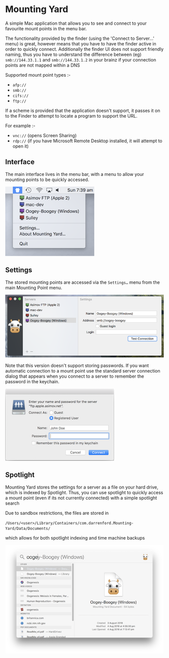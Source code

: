 # Mounting Yard

A simple Mac application that allows you to see and connect to your favourite mount points in the menu bar.

The functionality provided by the finder (using the 'Connect to Server…' menu) is great, however means that you have to have the finder active in order to quickly connect.  Additionally the finder UI does not support friendly naming, thus you have to understand the difference between (eg) `smb://144.33.1.1` and `smb://144.33.1.2` in your brainz if your connection points are not mapped within a DNS

Supported mount point types :-

* `afp://`
* `smb://`
* `cifs://`
* `ftp://`

If a scheme is provided that the application doesn't support, it passes it on to the Finder to attempt to locate a program to support the URL.

For example :-

* `vnc://`  (opens Screen Sharing)
* `rdp://`  (if you have Microsoft Remote Desktop installed, it will attempt to open it)


## Interface
The main interface lives in the menu bar, with a menu to allow your mounting points to be quickly accessed.

![./Mounting%20Yard/Art/menu.png](./Mounting%20Yard/Art/menu.png)

## Settings

The stored mounting points are accessed via the `Settings…` menu from the main Mounting Point menu.

![./Mounting%20Yard/Art/settings.png](./Mounting%20Yard/Art/settings.png)

Note that this version doesn't support storing passwords.  If you want automatic connection to a mount point use the standard server connection dialog that appears when you connect to a server to remember the password in the keychain.

![./Mounting%20Yard/Art/standard_conenction_dialog.png](./Mounting%20Yard/Art/standard_conenction_dialog.png)

## Spotlight

Mounting Yard stores the settings for a server as a file on your hard drive, which is indexed by Spotlight.  Thus, you can use spotlight to quickly access a mount point (even if its not currently connected) with a simple spotlight search

Due to sandbox restrictions, the files are stored in

`/Users/<user>/Library/Containers/com.darrenford.Mounting-Yard/Data/Documents/`

which allows for both spotlight indexing and time machine backups

![./Mounting%20Yard/Art/spotlight.png](./Mounting%20Yard/Art/spotlight.png)

